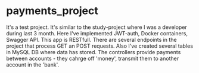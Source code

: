 # payments_project
It's a test project. It's similar to the study-project where I was a developer during last 3 month. 
Here I've implemented JWT-auth, Docker containers, Swagger API. This app is RESTfull. 
There are several endpoints in the project that process GET an POST requests.
Also I've created several tables in MySQL DB where data has stored. 
The controllers provide payments between accounts - they cahrge off 'money', transmit them to another account in the 'bank'. 
